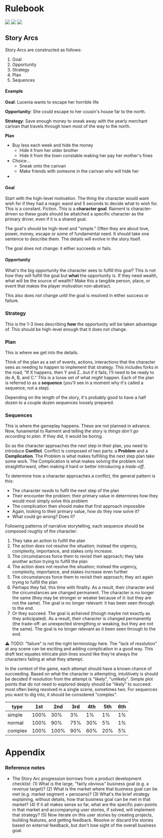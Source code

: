 # Rulebook

![](https://img.shields.io/badge/status-placeholder-930)
![](https://img.shields.io/badge/version-v0.1.0-930)
[![](https://img.shields.io/badge/feedback-welcome!-1a1)](https://github.com/raiment-studios/monorepo/discussions)

## Story Arcs

Story Arcs are constructed as follows:

1. Goal
2. Opportunity
3. Strategy
4. Plan
5. Sequences

#### Example

**Goal**: Lucenia wants to escape her horrible life

**Opportunity**: She could escape to her cousin's house far to the north.

**Strategy**: Save enough money to sneak away with the yearly merchant carivan that travels through town most of the way to the north.

**Plan**

* Buy less each week and hide the money
    * Hide it from her older brother
    * Hide it from the town constable making her pay her mother's fines
* Choice...
    * Sneak onto the carivan
    * Make friends with someone in the carivan who will hide her
* 



#### Goal

Start with the high-level motivation. The thing the character would want wish for if they had a magic wand and 5 seconds to decide what to wish for. This is a constant. Fiction. This is a **character goal**. Raiment is character-driven so these goals should be attatched a specific character as the primary driver, even if it is a shared goal.

The goal's should be high-level and "simple." Often they are about love, power, money, escape or some of fundamental need. It should take one sentence to describe them. The details will evolve in the story itself.

The goal does not change: it either succeeds or fails.

#### Opportunity

What's the big opportunity the character sees to fulfill this goal? This is not _how_ they will fulfill the goal but **what** the opportunity is. If they need wealth, what will be the source of wealth? Make this a tangible person, place, or event that makes the player motivation non-abstract.

This also does not change until the goal is resolved in either success or failure.

### Strategy

This is the 1-3 lines describing **how** the opportunity will be taken advantage of. This should be high-level enough that it does not change.

### Plan

This is where we get into the details.

Think of the plan as a set of events, actions, interactions that the character sees as needing to happen to implement that strategy. This includes forks in the road, "If X happens, then Y and Z...but if it fails, I'll need to be ready to do A, B, and C." This is a loose set of what _might_ happen. Each of the plan is referred to as a **sequence** (you'll see in a moment why it's called a sequence, not a step).

Depending on the length of the story, it's probably good to have a half dozen to a couple dozen sequences loosely prepared.

### Sequences

This is where the gameplay happens. These are not planned in advance. Now, funamental to Raiment and telling the story is _things don't go according to plan_. If they did, it would be boring.

So as the character approaches the next step in their plan, you need to introduce **Conflict**. Conflict is composed of two parts: a **Problem** and a **Complication**. The Problem is what makes fulfilling the next step plan take some work. The Complication is what makes solving the problem not straightforward, often making it hard or better introducing a _trade-off_.

To determine how a character approaches a conflict, the general pattern is this:

-   The character _needs_ to fulfil the next step of the plan
-   Their encounter the problem: their primary value in determines how they would most simply solve this problem
-   The complication then should make that first approach impossible
-   Again, looking to their primary value, how do they now solve it?
-   What could go wrong? Does it?

Following patterns of narrative storytelling, each sequence should be composed roughly of the character:

1. They take an action to fuifill the plan
2. The action does not resolve the situation; instead the urgency, complexity, importance, and stakes only increase.
3. The circumstances force them to revisit their approach; they take another action trying to fulfill the plan
4. The action does not resolve the situation; instead the urgency, complexity, importance, and stakes increase even further
5. The circumstances force them to revisit their approach; they act again trying to fulfill the plan
6. Perhaps they fail, this time with finality. As a result, their character and the circumstances are changed permanent. The character is no longer the same (they may be stronger or weaker because of it: but they are not the same). The goal is no longer relevant: it has been seen through to the end.
7. Or they succeed. The goal is acheived (though maybe not exactly as they anticipated). As a result, their character is changed permanently (the trade-off: an unexpected strengthing or weaking, but they are not the same). The goal is no longer relevant as it been seen through to the end.

⚠️ TODO: "failure" is not the right terminology here. The "lack of resolution" at any scene can be exciting and adding complication in a good way. This draft text equates intricate plot-lines sound like they're always the characters failing at what they attempt.

In the context of the game, each attempt should have a known chance of succeeding. Based on what the character is attempting, intutitively is should be decided if resolution from the attempt is "likely", "unlikely". Simple plot points that do not need to explored deeply should be "likely" to succeed: most often being resolved in a single scene, sometimes two. For sequences you want to dig into, it should be considered "complex".

| type    | 1st  | 2nd  | 3rd | 4th | 5th | 6th |
| ------- | ---- | ---- | --- | --- | --- | --- |
| simple  | 100% | 30%  | 3%  | 1%  | 1%  | 1%  |
| normal  | 100% | 90%  | 75% | 30% | 5%  | 1%  |
| complex | 100% | 100% | 90% | 60% | 20% | 5%  |

# Appendix

### Reference notes

-   The Story Arc progression borrows from a product development checklist: (1) What is the large, "fairly obvious" business goal (e.g. a revenue target)? (2) What is the market where that business goal can be met (e.g. market segment + persoans)? (3) What's the brief strategy explaining, without details, how that business goal can be met in that market? (4) If it all makes sense so far, what are the specific pain-points in that market and accompanying user stories, if solved, will implement that strategy? (5) Now iterate on this user stories by creating projects, building features, and getting feedback. Resolve or discard the stories based on external feedback, but don't lose sight of the overall business goal.
